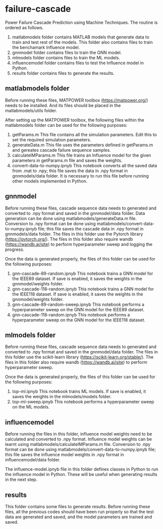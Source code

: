 # failure-cascade
Power Failure Cascade Prediction using Machine Techniques. The routine is ordered as follows.

1. matlabmodels folder contains MATLAB models that generate data to train and test rest of the models. This folder also contains files to train the benchamark Influence model.
2. gnnmodel folder contains files to train the GNN model.
3. mlmodels folder contains files to train the ML models.
4. influencemodel folder contains  files to test the Influence model in Python.
5. results folder contains files to generate the results.

## matlabmodels folder
Before running these files, MATPOWER toolbox (https://matpower.org/) needs to be installed. And its files should be placed in the matlabmodels/utils folder. 

After setting up the MATPOWER toolbox, the following files within the matlabmodels folder can be used for the following purposes:
1. getParams.m This file contains all the simulation parameters. Edit this to set the required simulation parameters.
2. generateData.m This file uses the parameters defined in getParams.m and gereates cascade failure sequence samples.
3. calculateIMParams.m This file trains an Influence model for the given parameters in getParams.m file and saves the weights.
4. convert-data-to-numpy.ipnyb This notebook converts all the saved data from .mat to .npy; this file saves the data in .npy format in gnnmodels/data folder. It is necessary to run this file before running other models implemented in Python.


## gnnmodel
Before running these files, cascade sequence data needs to generated and converted to .npy format and saved in the gnnmodel/data folder. Data generation can be done using matlabmodels/generateData.m file. Conversion to .npy format can be done using matlabmodels/convert-data-to-numpy.ipnyb file; this file saves the cascade data in .npy format in gnnmodels/data folder. The files in this folder use the Pytorch library (https://pytorch.org/). The files in this folder also require wandb (https://wandb.ai/site) to perform hyperparameter sweep and logging the progress.

Once the data is generated properly, the files of this folder can be used for the following purposes:
1. gnn-cascade-89-random.ipnyb This notebook trains a GNN model for the IEEE89 dataset. If save is enabled, it saves the weights in the gnnmodel/weights folder.
2. gnn-cascade-118-random.ipnyb This notebook trains a GNN model for the IEEE118 dataset. If save is enabled, it saves the weights in the gnnmodel/weights folder.
3. gnn-cascade-89-random-sweep.ipnyb This notebook performs a hyperparameter sweep on the GNN model for the IEEE89 dataset. 
4. gnn-cascade-118-random.ipnyb This notebook performs a hyperparameter sweep on the GNN model for the IEEE118 dataset.

## mlmodels folder
Before running these files, cascade sequence data needs to generated and converted to .npy format and saved in the gnnmodel/data folder. The files in this folder use the scikit-learn library (https://scikit-learn.org/stable/). The files in this folder also require wandb (https://wandb.ai/site) to perform hyperparameter sweep.

Once the data is generated properly, the files of this folder can be used for the following purposes:
1. top-ml.ipnyb This notebook trains ML models. If save is enabled, it saves the weights in the mlmodels/models folder.
3. top-ml-sweep.ipnyb This notebook performs a hyperparameter sweep on the ML models.

## influencemodel
Before running the files in this folder, influence model weights need to be calculated and converted to .npy format. Influence model weights can be learnt using matlabmodels/calculateIMParams.m file. Conversion to .npy format can be done using matlabmodels/convert-data-to-numpy.ipnyb file; this file saves the influence model weights in .npy format in influencemodel/data folder.

The influence-model.ipnyb file in this folder defines classes in Python to run the influence model in Python. These will be useful when generating results in the next step.

## results
This folder contains some files to generate results. Before running these files, all the previous codes should have been run properly so that the test data are generated and saved, and the model parameters are trained and saved. 
